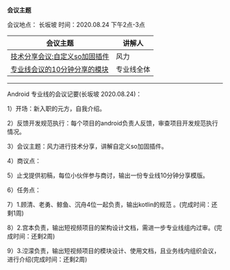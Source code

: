 **会议主题**

会议地点： 长坂坡  时间：2020.08.24       下午2点-3点

| 会议主题                                                     | 讲解人 |
| ------------------------------------------------------------ | ------ |
| [技术分享会议:自定义so加固插件]([http://192.168.11.214:8087/android-team/androidteamtogether/blob/master/%E6%8A%80%E6%9C%AF%E5%88%86%E4%BA%AB%E4%BC%9A%E8%AE%AE/gradle%E6%8F%92%E4%BB%B6%E5%BC%80%E5%8F%91.docx](http://192.168.11.214:8087/android-team/androidteamtogether/blob/master/技术分享会议/gradle插件开发.docx)) | 风力 |
| [专业线会议的10分钟分享的模块](http://192.168.11.214:8087/android-team/androidteamtogether/blob/master/落地方案/文档/Android_技术分享十分钟模版.pdf) | 专业线全体 |

-------------

Android 专业线的会议记要(长坂坡 2020.08.24)：

1）开场：新入职的元方，自我介绍。

2）反馈开发规范执行：每个项目的android负责人反馈，审查项目开发规范执行情况。

3）会议主题：风力进行技术分享，讲解自定义so加固插件。

4）商议点：

5）止戈提供初稿，每位小伙伴参与商讨，输出一份专业线10分钟分享模版。

6）任务点：

7）1.顾清、老勇、鲸鱼、沉舟4位一起负责，输出kotlin的规范 。(完成时间：还剩1周)

8）2.宫本负责，输出短视频项目的架构设计文档，需进一步专业线组内过审。(完成时间：还剩2周)

9）3.涳濛负责，输出短视频项目的模块设计、使用文档，且业务线内组织会议，进行介绍(完成时间：还剩2周)
